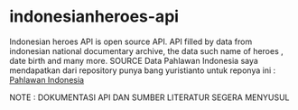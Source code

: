 # indonesianheroes-api
Indonesian heroes API is open source API. API filled by data from indonesian national documentary archive, the data such name of heroes , date birth and many more.
SOURCE Data Pahlawan Indonesia saya mendapatkan dari repository punya bang yuristianto untuk reponya ini : <a href="https://gist.github.com/yuristianto/d2b2f75292927f15b633d9f8a3bd4ec6">Pahlawan Indonesia</a>

NOTE : DOKUMENTASI API DAN SUMBER LITERATUR SEGERA MENYUSUL 
